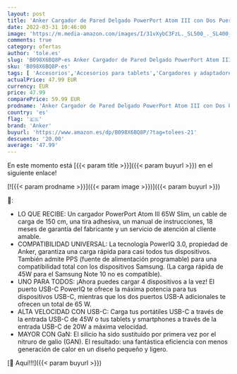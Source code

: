 ```yaml
---
layout: post
title: 'Anker Cargador de Pared Delgado PowerPort Atom III con Dos Puertos USB-C  65W máx.   4 Puertos PIQ 3.0 y GAN  para portátiles USB C  iPad Pro  iPhone  Galaxy  Pixel'
date: 2022-03-31 10:46:00
image: 'https://m.media-amazon.com/images/I/31vXybC3FzL._SL500_._SL400_.jpg'
comments: true
category: ofertas
author: 'tole.es'
slug: 'B098X6BQ8P-es Anker Cargador de Pared Delgado PowerPort Atom III con Dos...'
sku: 'B098X6BQ8P-es'
tags: [ 'Accesorios','Accesorios para tablets','Cargadores y adaptadores para tablets','Informática','anker','ipad','iphone', ]
actualPrice: 47.99 EUR
currency: EUR
price: 47.99
comparePrice: 59.99 EUR
prodname: 'Anker Cargador de Pared Delgado PowerPort Atom III con Dos Puertos USB-C  65W máx.   4 Puertos PIQ 3.0 y GAN  para portátiles USB C  iPad Pro  iPhone  Galaxy  Pixel'
country: 'es'
flag: '🇪🇸'
brand: 'Anker'
buyurl: 'https://www.amazon.es/dp/B098X6BQ8P/?tag=tolees-21'
descuento: '20.00'
average: '47.99'
---
```


En este momento está [{{< param title >}}]({{< param buyurl >}}) en el siguiente enlace!

[![{{< param prodname >}}]({{< param image >}})]({{< param buyurl >}})

🔎:

- LO QUE RECIBE: Un cargador PowerPort Atom III 65W Slim, un cable de carga de 150 cm, una tira adhesiva, un manual de instrucciones, 18 meses de garantía del fabricante y un servicio de atención al cliente amable.
- COMPATIBILIDAD UNIVERSAL: La tecnología PowerIQ 3.0, propiedad de Anker, garantiza una carga rápida para casi todos tus dispositivos. También admite PPS (fuente de alimentación programable) para una compatibilidad total con los dispositivos Samsung. (La carga rápida de 45W para el Samsung Note 10 no es compatible).
- UNO PARA TODOS: ¡Ahora puedes cargar 4 dispositivos a la vez! El puerto USB-C PowerIQ te ofrece la máxima potencia para tus dispositivos USB-C, mientras que los dos puertos USB-A adicionales te ofrecen un total de 65 W.
- ALTA VELOCIDAD CON USB-C: Carga tus portátiles USB-C a través de la entrada USB-C de 45W o tus tablets y smartphones a través de la entrada USB-C de 20W a máxima velocidad.
- MAYOR CON GaN: El silicio ha sido sustituido por primera vez por el nitruro de galio (GAN). El resultado: una fantástica eficiencia con menos generación de calor en un diseño pequeño y ligero.

[🛒 Aquí!!!]({{< param buyurl >}})
